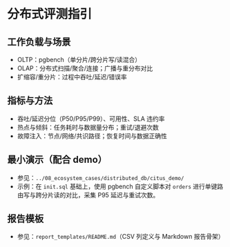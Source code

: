# 分布式评测指引

## 工作负载与场景

- OLTP：pgbench（单分片/跨分片写/读混合）
- OLAP：分布式扫描/聚合/连接；广播与重分布对比
- 扩缩容/重分片：过程中吞吐/延迟/错误率

## 指标与方法

- 吞吐/延迟分位（P50/P95/P99）、可用性、SLA 违约率
- 热点与倾斜：任务耗时与数据量分布；重试/退避次数
- 故障注入：节点/网络/共识路径；恢复时间与数据正确性

## 最小演示（配合 demo）

- 参见：`../08_ecosystem_cases/distributed_db/citus_demo/`
- 示例：在 `init.sql` 基础上，使用 pgbench 自定义脚本对 `orders` 进行单键路由写与跨分片读的对比，采集 P95 延迟与重试次数。

## 报告模板

- 参见：`report_templates/README.md`（CSV 列定义与 Markdown 报告骨架）
